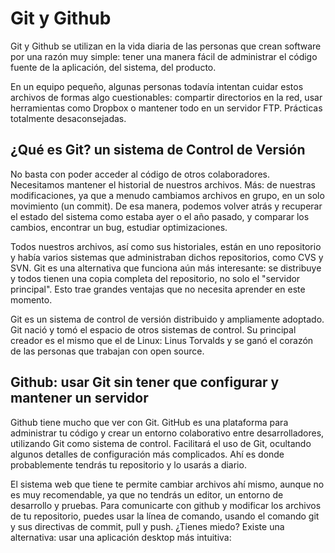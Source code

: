 # Git y Github
Git y Github se utilizan en la vida diaria de las personas que crean software por una razón muy simple: tener una manera fácil de administrar el código fuente de la aplicación, del sistema, del producto.

En un equipo pequeño, algunas personas todavía intentan cuidar estos archivos de formas algo cuestionables: compartir directorios en la red, usar herramientas como Dropbox o mantener todo en un servidor FTP. Prácticas totalmente desaconsejadas.

## ¿Qué es Git? un sistema de Control de Versión
No basta con poder acceder al código de otros colaboradores. Necesitamos mantener el historial de nuestros archivos. Más: de nuestras modificaciones, ya que a menudo cambiamos archivos en grupo, en un solo movimiento (un commit). De esa manera, podemos volver atrás y recuperar el estado del sistema como estaba ayer o el año pasado, y comparar los cambios, encontrar un bug, estudiar optimizaciones.

Todos nuestros archivos, así como sus historiales, están en uno repositorio y había varios sistemas que administraban dichos repositorios, como CVS y SVN. Git es una alternativa que funciona aún más interesante: se distribuye y todos tienen una copia completa del repositorio, no solo el "servidor principal". Esto trae grandes ventajas que no necesita aprender en este momento.

Git es un sistema de control de versión distribuido y ampliamente adoptado. Git nació y tomó el espacio de otros sistemas de control. Su principal creador es el mismo que el de Linux: Linus Torvalds y se ganó el corazón de las personas que trabajan con open source.

## Github: usar Git sin tener que configurar y mantener un servidor
Github tiene mucho que ver con Git. GitHub es una plataforma para administrar tu código y crear un entorno colaborativo entre desarrolladores, utilizando Git como sistema de control. Facilitará el uso de Git, ocultando algunos detalles de configuración más complicados. Ahí es donde probablemente tendrás tu repositorio y lo usarás a diario.

El sistema web que tiene te permite cambiar archivos ahí mismo, aunque no es muy recomendable, ya que no tendrás un editor, un entorno de desarrollo y pruebas. Para comunicarte con github y modificar los archivos de tu repositorio, puedes usar la línea de comando, usando el comando git y sus directivas de commit, pull y push. ¿Tienes miedo? Existe una alternativa: usar una aplicación desktop más intuitiva:
